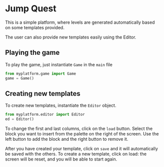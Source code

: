 # Jump Quest

This is a simple platform, where levels are generated automatically based on some templates provided.

The user can also provide new templates easily using the Editor.

## Playing the game
To play the game, just instantiate `Game` in the `main` file
```python
from myplatform.game import Game
game = Game()
```

## Creating new templates
To create new templates, instantiate the `Editor` object.
```python
from myplatform.editor import Editor
ed = Editor()
```

To change the first and last columns, click on the `load` button. 
Select the block you want to insert from the palette on the right of the screen. Use the left button to add the 
block and the right button to remove it.

After you have created your template, click on `save` and it will automatically be saved with the others.
To create a new template, click on load: the screen will be reset, and you will be able to start again.